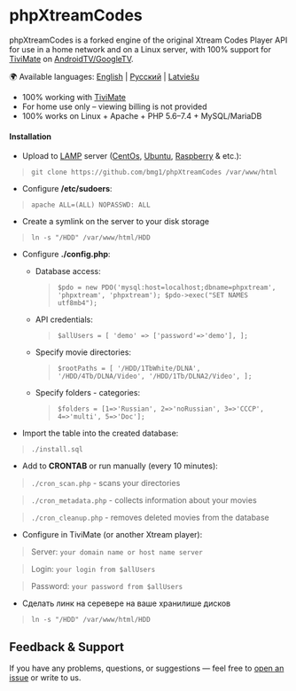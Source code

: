 # phpXtreamCodes
phpXtreamCodes is a forked engine of the original Xtream Codes Player API for use in a home network and on a Linux server, with 100% support for [TiviMate](https://tivimate.com/) on [AndroidTV/GoogleTV](https://www.android.com/intl/en_us/tv/).

🌍 Available languages: [English](README.md) | [Русский](README.ru.md) | [Latviešu](README.lv.md)


* 100% working with [TiviMate](https://tivimate.com/)
* For home use only – viewing billing is not provided
* 100% works on Linux + Apache + PHP 5.6–7.4 + MySQL/MariaDB
            

#### Installation
* Upload to [LAMP](https://en.wikipedia.org/wiki/LAMP_(software_bundle)) server ([CentOs](https://www.centos.org/), [Ubuntu](https://ubuntu.com/), [Raspberry](https://www.raspberrypi.com/) & etc.):
> ``git clone https://github.com/bmg1/phpXtreamCodes /var/www/html``

* Configure **/etc/sudoers**:
> ``apache ALL=(ALL) NOPASSWD: ALL``

* Create a symlink on the server to your disk storage
> ``ln -s "/HDD" /var/www/html/HDD``

* Configure **./config.php**:
   * Database access:
        > ``$pdo = new PDO('mysql:host=localhost;dbname=phpxtream', 'phpxtream', 'phpxtream');
    $pdo->exec("SET NAMES utf8mb4");``
   * API credentials:
        > ``$allUsers = [
                'demo' => ['password'=>'demo'],
            ];``
   * Specify movie directories:
        > ``$rootPaths = [
                '/HDD/1TbWhite/DLNA',
                '/HDD/4Tb/DLNA/Video',
                '/HDD/1Tb/DLNA2/Video',
            ];``   
   * Specify folders - categories:
        > ``$folders = [1=>'Russian', 2=>'noRussian', 3=>'CCCP', 4=>'multi', 5=>'Doc'];``

* Import the table into the created database:
> ``./install.sql``

* Add to **CRONTAB** or run manually (every 10 minutes):
> ``./cron_scan.php`` - scans your directories  

> ``./cron_metadata.php`` - collects information about your movies  

> ``./cron_cleanup.php`` - removes deleted movies from the database   

* Configure in TiviMate (or another Xtream player):

> Server: ``your domain name or host name server``  

> Login: ``your login from $allUsers``  

> Password: ``your password from $allUsers``

* Сделать линк на серевере на ваше хранилише дисков
> ``ln -s "/HDD" /var/www/html/HDD``

## Feedback & Support
If you have any problems, questions, or suggestions — feel free to [open an issue](../../issues) or write to us.
